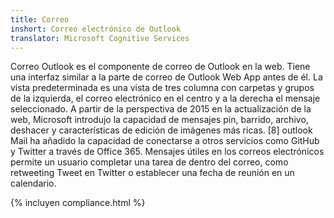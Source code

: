 ```yaml
---
title: Correo
inshort: Correo electrónico de Outlook
translator: Microsoft Cognitive Services
---
```


Correo Outlook es el componente de correo de Outlook en la web. Tiene una interfaz similar a la parte de correo de Outlook Web App antes de él. La vista predeterminada es una vista de tres columna con carpetas y grupos de la izquierda, el correo electrónico en el centro y a la derecha el mensaje seleccionado. A partir de la perspectiva de 2015 en la actualización de la web, Microsoft introdujo la capacidad de mensajes pin, barrido, archivo, deshacer y características de edición de imágenes más ricas. [8] outlook Mail ha añadido la capacidad de conectarse a otros servicios como GitHub y Twitter a través de Office 365. Mensajes útiles en los correos electrónicos permite un usuario completar una tarea de dentro del correo, como retweeting Tweet en Twitter o establecer una fecha de reunión en un calendario. 

{% incluyen compliance.html %}



